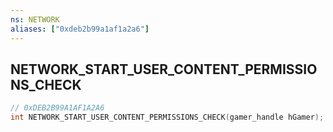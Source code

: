 ```yaml
---
ns: NETWORK
aliases: ["0xdeb2b99a1af1a2a6"]
---
```

## NETWORK_START_USER_CONTENT_PERMISSIONS_CHECK

```c
// 0xDEB2B99A1AF1A2A6
int NETWORK_START_USER_CONTENT_PERMISSIONS_CHECK(gamer_handle hGamer);
```
